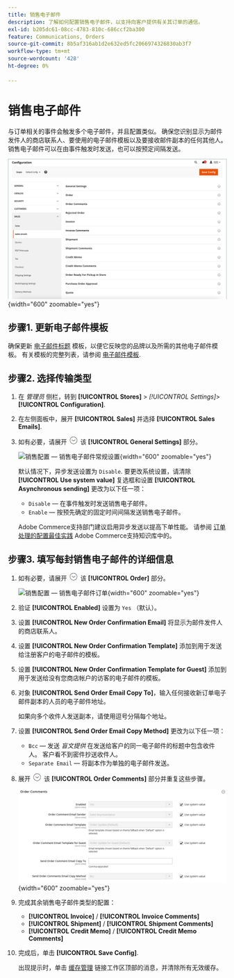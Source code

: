 ```yaml
---
title: 销售电子邮件
description: 了解如何配置销售电子邮件，以支持向客户提供有关其订单的通信。
exl-id: b205dc61-08cc-4783-810c-686ccf2ba300
feature: Communications, Orders
source-git-commit: 8b5af316ab1d2e632ed5fc2066974326830ab3f7
workflow-type: tm+mt
source-wordcount: '428'
ht-degree: 0%

---
```


# 销售电子邮件

与订单相关的事件会触发多个电子邮件，并且配置类似。 确保您识别显示为邮件发件人的商店联系人、要使用的电子邮件模板以及要接收邮件副本的任何其他人。 销售电子邮件可以在由事件触发时发送，也可以按预定间隔发送。

![销售配置 — 销售电子邮件](./assets/config-sales-sales-email-full.png){width="600" zoomable="yes"}

## 步骤1. 更新电子邮件模板

确保更新 [电子邮件标题](../systems/email-template-custom.md#header-template) 模板，以便它反映您的品牌以及所需的其他电子邮件模板。 有关模板的完整列表，请参阅 [电子邮件模板](../systems/email-templates.md).

## 步骤2. 选择传输类型

1. 在 _管理员_ 侧栏，转到 **[!UICONTROL Stores]** > _[!UICONTROL Settings]_>**[!UICONTROL Configuration]**.

1. 在左侧面板中，展开 **[!UICONTROL Sales]** 并选择 **[!UICONTROL Sales Emails]**.

1. 如有必要，请展开 ![扩展选择器](../assets/icon-display-expand.png) 该  **[!UICONTROL General Settings]** 部分。

   ![销售配置 — 销售电子邮件常规设置](../configuration-reference/sales/assets/sales-emails-general-settings.png){width="600" zoomable="yes"}

   默认情况下，异步发送设置为 `Disable`. 要更改系统设置，请清除 **[!UICONTROL Use system value]** 复选框和设置 **[!UICONTROL Asynchronous sending]** 更改为以下任一项：

   - `Disable`  — 在事件触发时发送销售电子邮件。
   - `Enable`  — 按预先确定的固定时间间隔发送销售电子邮件。

   Adobe Commerce支持部门建议启用异步发送以提高下单性能。 请参阅 [订单处理的配置最佳实践](https://experienceleague.adobe.com/docs/commerce-operations/implementation-playbook/best-practices/maintenance/order-processing-configuration.html) Adobe Commerce支持知识库中的。

## 步骤3. 填写每封销售电子邮件的详细信息

1. 如有必要，请展开 ![扩展选择器](../assets/icon-display-expand.png) 该 **[!UICONTROL Order]** 部分。

   ![销售配置 — 销售电子邮件订单](../configuration-reference/sales/assets/sales-emails-order.png){width="600" zoomable="yes"}

1. 验证 **[!UICONTROL Enabled]** 设置为 `Yes` （默认）。

1. 设置 **[!UICONTROL New Order Confirmation Email]** 将显示为邮件发件人的商店联系人。

1. 设置 **[!UICONTROL New Order Confirmation Template]** 添加到用于发送给注册客户的电子邮件的模板。

1. 设置 **[!UICONTROL New Order Confirmation Template for Guest]** 添加到用于发送给没有您商店帐户的访客的电子邮件的模板。

1. 对象 **[!UICONTROL Send Order Email Copy To]**，输入任何接收新订单电子邮件副本的人员的电子邮件地址。

   如果向多个收件人发送副本，请使用逗号分隔每个地址。

1. 设置 **[!UICONTROL Send Order Email Copy Method]** 更改为以下任一项：

   - `Bcc`  — 发送 _盲文提供_ 在发送给客户的同一电子邮件的标题中包含收件人。 客户看不到密件抄送收件人。
   - `Separate Email`  — 将副本作为单独的电子邮件发送。

1. 展开 ![扩展选择器](../assets/icon-display-expand.png) 该 **[!UICONTROL Order Comments]** 部分并重复这些步骤。

   ![销售配置 — 销售电子邮件订单注释](../configuration-reference/sales/assets/sales-emails-order-comments.png){width="600" zoomable="yes"}

1. 完成其余销售电子邮件类型的配置：

   - **[!UICONTROL Invoice]** / **[!UICONTROL Invoice Comments]**
   - **[!UICONTROL Shipment]** / **[!UICONTROL Shipment Comments]**
   - **[!UICONTROL Credit Memo]** / **[!UICONTROL Credit Memo Comments]**

1. 完成后，单击 **[!UICONTROL Save Config]**.

   出现提示时，单击 [缓存管理](../systems/cache-management.md) 链接工作区顶部的消息，并清除所有无效缓存。
